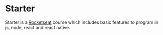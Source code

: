 # Starter

Starter is a [Rocketseat](https://rocketseat.com.br/) course which includes basic features to program in js, node, react and react native. 
